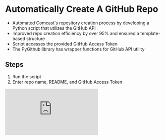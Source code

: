 # Automatically Create A GitHub Repo


* Automated Comcast's repository creation process by developing a Python script
that utilizes the GitHub API
* Improved repo creation efficiency by over 95% and ensured
a template-based structure
* Script accesses the provided GitHub Access Token
* The PyGithub library has wrapper functions for GitHub API utility

## Steps

1. Run the script
2. Enter repo name, README, and GitHub Access Token

![Screenshot](https://github.com/HaigEmirzian/GitHub-Repo-Creation-Automation/blob/main/Screenshot.pdf)
